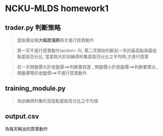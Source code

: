 # NCKU-MLDS homework1

## trader.py 判斷策略

>當股價出現**大幅度漲跌**時才進行買賣動作

>第一天不進行買賣動作(action= 0),
第二天開始判斷前一天的最高點與最低點差距百分比,
當差距大於訓練資料集差距百分比之平均時,才進行買賣

>前一天開盤價大於收盤價==>判斷要買進 , 開盤價小於收盤價==>判斷要賣出 , 開盤價等於收盤價==>不進行買賣動作


## training_module.py
>為訓練資料集的高低點差距百分比之平均值

## output.csv
為每天輸出的買賣動作

